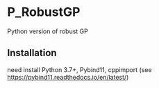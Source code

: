 # P_RobustGP
Python version of robust GP

## Installation
need install Python 3.7+, Pybind11, cppimport (see https://pybind11.readthedocs.io/en/latest/)
